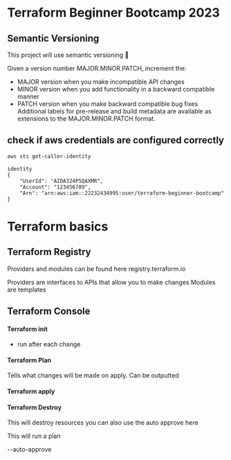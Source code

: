 # Terraform Beginner Bootcamp 2023

## Semantic Versioning 

This project will use semantic versioning :mage:


Given a version number MAJOR.MINOR.PATCH, increment the:

- MAJOR version when you make incompatible API changes
- MINOR version when you add functionality in a backward compatible manner
- PATCH version when you make backward compatible bug fixes
Additional labels for pre-release and build metadata are available as extensions to the MAJOR.MINOR.PATCH format.

## check if aws credentials are configured correctly

```sh
aws sts get-caller-identity
```

```
identity
{
    "UserId": "AIDA324P5QAXMR",
    "Account": "123456789",
    "Arn": "arn:aws:iam::22232434995:user/terraform-beginner-bootcamp"
}
```

# Terraform basics

## Terraform Registry

Providers and modules can be found here
registry.terraform.io

Providers are interfaces to APIs that allow you to make changes
Modules are templates

## Terraform Console

#### Terraform init
- run after each change

#### Terraform Plan

Tells what changes will be made on apply. 
Can be outputted 

#### Terraform apply

#### Terraform Destroy
This will destroy resources
you can also use the auto approve here


This will run a plan

--auto-approve



